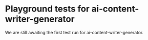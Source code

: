 # Playground tests for ai-content-writer-generator
We are still awaiting the first test run for ai-content-writer-generator.
